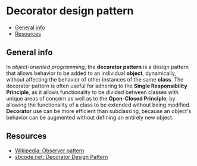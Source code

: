 # Decorator design pattern

- [General info](#general-info)
- [Resources](#resources)

## General info

In _object-oriented programming_, the **decorator pattern** is a design pattern that allows behavior to be added to an individual **object**, dynamically, without affecting the behavior of other instances of the same **class**. The decorator pattern is often useful for adhering to the **Single Responsibility Principle**, as it allows functionality to be divided between classes with unique areas of concern as well as to the **Open-Closed Principle**, by allowing the functionality of a class to be extended without being modified. **Decorator** use can be more efficient than subclassing, because an object's behavior can be augmented without defining an entirely new object.

## Resources

* [Wikipedia: Observer pattern](https://en.wikipedia.org/wiki/Observer_pattern)
* [sbcode.net: Decorator Design Pattern](https://sbcode.net/typescript/decorator/)